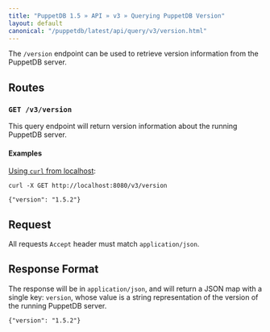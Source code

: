 ```yaml
---
title: "PuppetDB 1.5 » API » v3 » Querying PuppetDB Version"
layout: default
canonical: "/puppetdb/latest/api/query/v3/version.html"
---
```


[curl]: ../curl.html#using-curl-from-localhost-non-sslhttp

The `/version` endpoint can be used to retrieve version information from the PuppetDB server.

## Routes

### `GET /v3/version`

This query endpoint will return version information about the running PuppetDB
server.

#### Examples

[Using `curl` from localhost][curl]:

    curl -X GET http://localhost:8080/v3/version

    {"version": "1.5.2"}

## Request

All requests `Accept` header must match `application/json`.

## Response Format

The response will be in `application/json`, and will return a JSON map with a
single key: `version`, whose value is a string representation of the version
of the running PuppetDB server.

    {"version": "1.5.2"}
